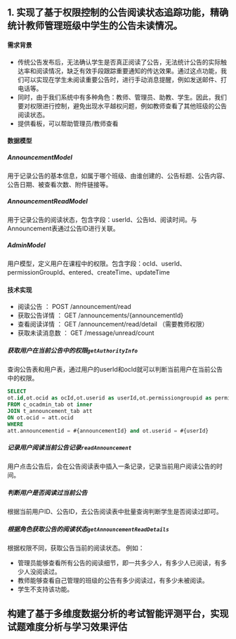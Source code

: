 ## 1. 实现了基于权限控制的公告阅读状态追踪功能，精确统计教师管理班级中学生的公告未读情况。
#### 需求背景
- 传统公告发布后，无法确认学生是否真正阅读了公告，无法统计公告的实际触达率和阅读情况，缺乏有效手段跟踪重要通知的传达效果。通过这点功能，我们可以实现在学生未阅读重要公告时，进行手动消息提醒，例如发送邮件、打电话等。
- 同时，由于我们系统中有多种角色：教师、管理员、助教、学生。因此，我们要对权限进行控制，避免出现水平越权问题，例如教师查看了其他班级的公告阅读状态。
- 提供看板，可以帮助管理员/教师查看
#### 数据模型
##### AnnouncementModel
用于记录公告的基本信息，如属于哪个班级、由谁创建的、公告标题、公告内容、公告日期、被查看次数、附件链接等。
##### AnnouncementReadModel
用于记录公告的阅读状态，包含字段：userId、公告Id、阅读时间。与Announcement表通过公告ID进行关联。
##### AdminModel
用户模型，定义用户在课程中的权限。包含字段：ocId、userId、permissionGroupId、entered、createTime、updateTime
#### 技术实现
- 阅读公告 ： POST /announcement/read
- 获取公告详情 ： GET /announcements/{announcementId}
- 查看阅读详情 ： GET /announcement/read/detail （需要教师权限）
- 获取未读消息数 ： GET /message/unread/count
##### 获取用户在当前公告中的权限`getAuthorityInfo`
查询公告表和用户表，通过用户的userId和ocId就可以判断当前用户在当前公告中的权限。
```SQL
SELECT
ot.id,ot.ocid as ocId,ot.userid as userId,ot.permissiongroupid as permissionGroupId 
FROM c_ocadmin_tab ot inner 
JOIN t_announcement_tab att 
ON ot.ocid = att.ocid 
WHERE
att.announcementid = #{announcementId} and ot.userid = #{userId}
```
##### 记录用户阅读当前公告记录`readAnnouncement`
用户点击公告后，会在公告阅读表中插入一条记录，记录当前用户阅读公告的时间。
##### 判断用户是否阅读过当前公告
根据当前用户ID、公告ID，去公告阅读表中批量查询判断学生是否阅读过即可。

##### 根据角色获取公告的阅读状态`getAnnouncementReadDetails`
根据权限不同，获取公告当前的阅读状态。
例如：
- 管理员能够查看所有公告的阅读细节，即一共多少人，有多少人已阅读，有多少人没阅读过。
- 教师能够查看自己管理的班级的公告有多少阅读过，有多少未被阅读。
- 学生不支持该功能。

## 构建了基于多维度数据分析的考试智能评测平台，实现试题难度分析与学习效果评估